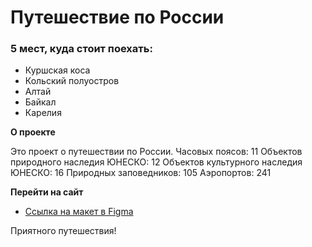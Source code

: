 # Путешествие по России

### 5 мест, куда стоит поехать:
* Куршская коса
* Кольский полуостров
* Алтай
* Байкал
* Карелия

**О проекте**

Это проект о путешествии по России.
Часовых поясов: 11
Объектов природного наследия ЮНЕСКО: 12
Объектов культурного наследия ЮНЕСКО: 16
Природных заповедников: 105
Аэропортов: 241

**Перейти на сайт**

* [Ссылка на макет в Figma](https://www.figma.com/file/OyRWEjU6wBwRe1hapzQoLx/Sprint-3%3A-Russia-%2F-desktop-%2B-mobile?node-id=28503%3A0)


Приятного путешествия!
